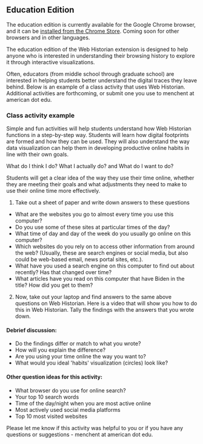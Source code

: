 ## Education Edition

The education edition is currently available for the Google Chrome browser, and it can be [installed from the Chrome Store](https://chrome.google.com/webstore/detail/web-historian-education-e/chpcblajbmmlbhecpnnadmjmlbhkloji). Coming soon for other browsers and in other languages.

The education edition of the Web Historian extension is designed to help anyone who is interested 
in understanding their browsing history to explore it through interactive visualizations. 

Often, educators (from middle school through graduate school) are interested in helping students 
better understand the digital traces they leave behind. Below is an example of a class activity
that uses Web Historian. Additional activities are forthcoming, or submit one you use to menchent at american dot edu. 

### Class activity example

Simple and fun activities will help students understand how Web Historian functions in a 
step-by-step way. Students will learn how digital footprints are formed and how they can be 
used. They will also understand the way data visualization can help them in developing productive 
online habits in line with their own goals.

What do I think I do? What I actually do? and What do I want to do?

Students will get a clear idea of the way they use their time online, whether they are meeting their 
goals and what adjustments they need to make to use their online time more effectively.

1. Take out a sheet of paper and write down answers to these questions
- What are the websites you go to almost every time you use this computer?
- Do you use some of these sites at particular times of the day?
- What time of day and day of the week do you usually go online on this computer?
- Which websites do you rely on to access other information from around the web? (Usually, these are search engines or social media, but also could be web-based email, news portal sites, etc.).
- What have you used a search engine on this computer to find out about recently? Has that changed over time?
- What articles have you read on this computer that have Biden in the title? How did you get to them?

2. Now, take out your laptop and find answers to the same above questions on Web Historian. Here is a video that will show you how to do this in Web Historian. Tally the findings with the answers that you wrote down.

#### Debrief discussion:

- Do the findings differ or match to what you wrote?
- How will you explain the difference?
- Are you using your time online the way you want to?
- What would you ideal 'habits' visualization (circles) look like?

#### Other question ideas for this activity:

- What browser do you use for online search?
- Your top 10 search words
- Time of the day/night when you are most active online
- Most actively used social media platforms
- Top 10 most visited websites

Please let me know if this activity was helpful to you or if you have any questions or suggestions - menchent at american dot edu.
